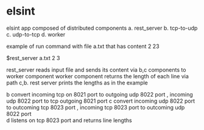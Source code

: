 # elsint

elsint app composed of distributed components
a. rest_server 
b. tcp-to-udp
c. udp-to-tcp
d. worker

example of run command with file a.txt that has content 
2
23

$rest_server a.txt
2
3

rest_server reads input file and sends its content via b,c components to  worker component
worker component returns the length of each line via path c,b.
rest server prints the lengths as in the example

b convert incoming tcp on 8021 port to outgoing udp 8022 port  , incoming udp 8022 port to tcp outgoing 8021 port 
c convert incoming udp 8022 port to outcoming tcp 8023 port , incoming tcp  8023 port to outcoming udp 8022 port  
d listens on tcp 8023 port  and returns line lengths 




